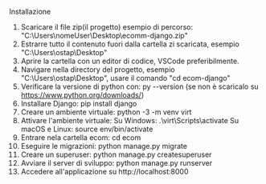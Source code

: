 Installazione
1. Scaricare il file zip(il progetto) esempio di percorso: "C:\Users\nomeUser\Desktop\ecomm-django.zip"
2. Estrarre tutto il contenuto fuori dalla cartella zi scaricata, esempio "C:\Users\ostap\Desktop\"
3. Aprire la cartella con un editor di codice, VSCode preferibilmente.
4. Navigare nella directory del progetto, esempio "C:\Users\ostap\Desktop\", usare il comando "cd ecom-django"
5. Verificare la versione di python con: py --version (se non è scaricalo su https://www.python.org/downloads/)
6. Installare Django: pip install django
7. Creare un ambiente virtuale: python -3 -m venv virt
8. Attivare l'ambiente virtuale:
   Su Windows: .\virt\Scripts\activate
   Su macOS e Linux: source env/bin/activate
9. Entrare nela cartella ecom: cd ecom
10. Eseguire le migrazioni: python manage.py migrate
11. Creare un superuser: python manage.py createsuperuser
12. Avviare il server di sviluppo: python manage.py runserver
13. Accedere all'applicazione su http://localhost:8000
